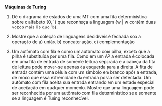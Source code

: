 **Máquinas de Turing**

1. Dê o diagrama de estados de uma MT com uma fita determinística sobre o alfabeto {0, 1} que reconheça a linguagem {w | w contém duas vezes mais 0s que 1s}.
2. Mostre que a coleção de linguagens decidíveis é fechada sob a operação de
a) união.
b) concatenação.
c) complementação.

3. Um autômato com fila é como um autômato com pilha, exceto que a pilha é substituída por uma fila. Como em um AP a entrada é colocada em uma fita de entrada de somente leitura separada e a cabeça da fita de leitura pode mover-se apenas da esquerda para a direita. A fita de entrada contém uma célula com um símbolo em branco após a entrada, de modo que essa extremidade da entrada possa ser detectada. Um autômato com fila aceita sua entrada entrando em um estado especial de aceitação em qualquer momento. Mostre que uma linguagem pode ser reconhecida por um autômato com fila determinístico se e somente se a linguagem é Turing reconhecível.
